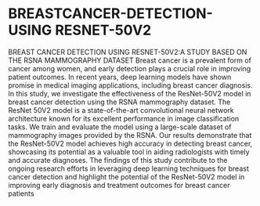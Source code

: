 # BREASTCANCER-DETECTION-USING RESNET-50V2
BREAST CANCER DETECTION USING RESNET-50V2:A  STUDY BASED ON THE RSNA MAMMOGRAPHY DATASET
 Breast cancer is a prevalent form of cancer among women, and early detection plays a crucial role in
 improving patient outcomes. In recent years, deep learning models have shown promise in medical
 imaging applications, including breast cancer diagnosis. In this study, we investigate the effectiveness of
 the ResNet-50V2 model in breast cancer detection using the RSNA mammography dataset. The ResNet
50V2 model is a state-of-the-art convolutional neural network architecture known for its excellent
 performance in image classification tasks. We train and evaluate the model using a large-scale dataset of
 mammography images provided by the RSNA. Our results demonstrate that the ResNet-50V2 model
 achieves high accuracy in detecting breast cancer, showcasing its potential as a valuable tool in aiding
 radiologists with timely and accurate diagnoses. The findings of this study contribute to the ongoing
 research efforts in leveraging deep learning techniques for breast cancer detection and highlight the
 potential of the ResNet-50V2 model in improving early diagnosis and treatment outcomes for breast
 cancer patients
